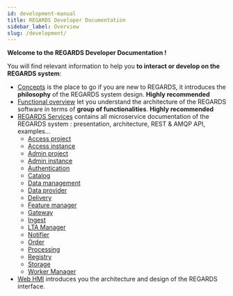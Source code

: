 ```yaml
---
id: development-manual
title: REGARDS Developer Documentation
sidebar_label: Overview
slug: /development/
---
```


**Welcome to the REGARDS Developer Documentation !**

You will find relevant information to help you **to interact or develop on the REGARDS system**:

- [Concepts](./concepts/01-overview.md) is the place to go if you are new to REGARDS, it introduces the **philosophy**
  of
  the REGARDS system design. **Highly recommended**
- [Functional overview](./functional-overview/01-overview.md) let you understand the architecture of the REGARDS
  software in terms of **group of functionalities**. **Highly recommended**
- [REGARDS Services](./services/overview.md) contains all microservice documentation of the REGARDS system :
  presentation,
  architecture, REST & AMQP API, examples...
    - [Access project](./backend/regards/access/access.md)
    - [Access instance](./backend/regards/access/access.md)
    - [Admin project](./backend/regards/admin/admin.md)
    - [Admin instance](./backend/regards/admin-instance/overview.md)
    - [Authentication](./backend/regards/authentication/authentication.md)
    - [Catalog](./backend/regards/catalog/catalog.md)
    - [Data management](./backend/regards/dam/dam.md)
    - [Data provider](./backend/regards/dataprovider/dataprovider.md)
    - [Delivery](services/delivery/delivery-overview.md)
    - [Feature manager](./backend/regards/fem/fem.md)
    - [Gateway](./backend/regards/gateway/overview.md)
    - [Ingest](./backend/regards/ingest/ingest.md)
    - [LTA Manager](./backend/regards/lta-manager/lta-manager.md)
    - [Notifier](./backend/regards/notifier/notifier.md)
    - [Order](./backend/regards/order/order.md)
    - [Processing](./backend/regards/processing/processing.md)
    - [Registry](./backend/regards/registry/overview.md)
    - [Storage](./backend/regards/storage/storage.md)
    - [Worker Manager](./backend/regards/worker-manager/storage.md)
- [Web HMI](./frontend/arch.md) introduces you the architecture and design of the REGARDS interface.